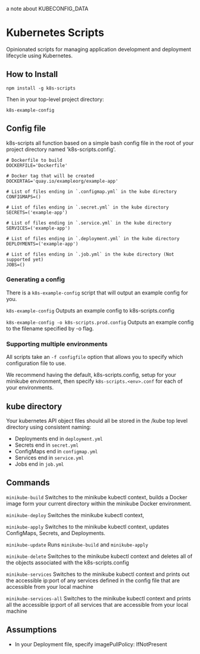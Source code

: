 a note about KUBECONFIG_DATA
# Kubernetes Scripts

Opinionated scripts for managing application development and deployment lifecycle using Kubernetes.

## How to Install

```
npm install -g k8s-scripts
```

Then in your top-level project directory:
```
k8s-example-config
```

## Config file

k8s-scripts all function based on a simple bash config file in the root of your project directory named 'k8s-scripts.config'.

```
# Dockerfile to build
DOCKERFILE='Dockerfile'

# Docker tag that will be created
DOCKERTAG='quay.io/exampleorg/example-app'

# List of files ending in `.configmap.yml` in the kube directory
CONFIGMAPS=()

# List of files ending in `.secret.yml` in the kube directory
SECRETS=('example-app')

# List of files ending in `.service.yml` in the kube directory
SERVICES=('example-app')

# List of files ending in `.deployment.yml` in the kube directory
DEPLOYMENTS=('example-app')

# List of files ending in `.job.yml` in the kube directory (Not supported yet)
JOBS=()
```

### Generating a config

There is a `k8s-example-config` script that will output an example config for you.

`k8s-example-config`
Outputs an example config to k8s-scripts.config

`k8s-example-config -o k8s-scripts.prod.config`
Outputs an example config to the filename specified by -o flag.

### Supporting multiple environments

All scripts take an `-f configfile` option that allows you to specify which configuration file to use.

We recommend having the default, k8s-scripts.config, setup for your minikube environment, then
specify `k8s-scripts.<env>.conf` for each of your environments.

## kube directory

Your kubernetes API object files should all be stored in the /kube top level directory using consistent naming:

* Deployments end in `deployment.yml`
* Secrets end in `secret.yml`
* ConfigMaps end in `configmap.yml`
* Services end in `service.yml`
* Jobs end in `job.yml`

## Commands

`minikube-build`
Switches to the minikube kubectl context, builds a Docker image form your current directory within the minikube Docker environment.

`minikube-deploy`
Switches the minikube kubectl context,

`minikube-apply`
Switches to the minikube kubectl context, updates
ConfigMaps, Secrets, and Deployments.

`minikube-update`
Runs `minikube-build` and `minikube-apply`

`minikube-delete`
Switches to the minikube kubectl context and deletes
all of the objects associated with the k8s-scripts.config

`minikube-services`
Switches to the minikube kubectl context and prints out the accessible ip:port
of any services defined in the config file that are accessible from your local machine

`minikube-services-all`
Switches to the minikube kubectl context and prints all the accessible ip:port
of all services that are accessible from your local machine

## Assumptions

* In your Deployment file, specify imagePullPolicy: IfNotPresent
